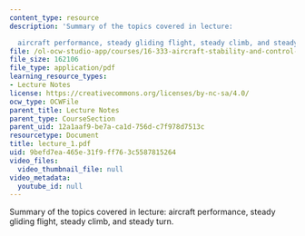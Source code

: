 ```yaml
---
content_type: resource
description: 'Summary of the topics covered in lecture:

  aircraft performance, steady gliding flight, steady climb, and steady turn.'
file: /ol-ocw-studio-app/courses/16-333-aircraft-stability-and-control-fall-2004/9befd7ea465e31f9ff763c5587815264_lecture_1.pdf
file_size: 162106
file_type: application/pdf
learning_resource_types:
- Lecture Notes
license: https://creativecommons.org/licenses/by-nc-sa/4.0/
ocw_type: OCWFile
parent_title: Lecture Notes
parent_type: CourseSection
parent_uid: 12a1aaf9-be7a-ca1d-756d-c7f978d7513c
resourcetype: Document
title: lecture_1.pdf
uid: 9befd7ea-465e-31f9-ff76-3c5587815264
video_files:
  video_thumbnail_file: null
video_metadata:
  youtube_id: null
---
```

Summary of the topics covered in lecture:
aircraft performance, steady gliding flight, steady climb, and steady turn.